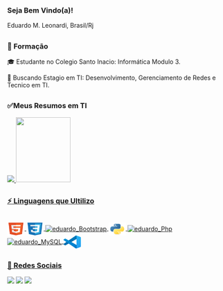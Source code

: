 ### Seja Bem Vindo(a)!

Eduardo M. Leonardi, Brasil/Rj

##

### 🌱 Formação

🎓 Estudante no Colegio Santo Inacio: Informática Modulo 3.

📝 Buscando Estagio em TI: Desenvolvimento, Gerenciamento de Redes e Tecnico em TI.

<!--START_SECTION:badges-->
<!--END_SECTION:badges-->

##

### ✅Meus Resumos em TI

<div>
  <a href="https://github.com/EduardoMouraLeonardi">
  <img height="150em" src="https://github-readme-stats.vercel.app/api?username=EduardoMouraLeonardi&show_icons=true&theme=radical&include_all_commits=true&count_private=true"/>
  <img height="150em" width="50%" aligh="right" style=border_radius="20" src="https://github-readme-stats.vercel.app/api/top-langs/?username=EduardoMouraLeonardi&layout=compact&langs_count=7&theme=radical"/>
</div>

##

### ⚡ Linguagens que Ultilizo
  
<div style="display: inline_block"><br>
  <img align="center" alt="eduardo_HTML" height="30" width="40" src="https://raw.githubusercontent.com/devicons/devicon/master/icons/html5/html5-original.svg">
  <img align="center" alt="eduardo_CSS" height="30" width="40" src="https://raw.githubusercontent.com/devicons/devicon/master/icons/css3/css3-original.svg">
  <img align="center" alt="eduardo_Bootstrap" height="30" width="40" src="https://cdn.jsdelivr.net/gh/devicons/devicon/icons/bootstrap/bootstrap-original-wordmark.svg">
  <img align="center" alt="eduardo_Python" height="30" width="40" src="https://raw.githubusercontent.com/devicons/devicon/master/icons/python/python-original.svg">
  <img align="center" alt="eduardo_Php" height="40" width="50" src="https://cdn.jsdelivr.net/gh/devicons/devicon/icons/php/php-original.svg">
  <img align="center" alt="eduardo_MySQL" height="30" width="40" src="https://cdn.jsdelivr.net/gh/devicons/devicon/icons/mysql/mysql-original.svg">
  <img align="center" alt="eduardo_VsCode" height="30" width="40" src="https://raw.githubusercontent.com/devicons/devicon/master/icons/vscode/vscode-original.svg">
</div>
  
##
  
### 👥 Redes Sociais
<div>
  <a href="https://www.linkedin.com/in/eduardo-moura-leonardi-b4baa2250/"><img src="https://img.shields.io/badge/LinkedIn-0077B5?style=for-the-badge&logo=linkedin&logoColor=white" target="_blank"></a>
  <a href="mailto:eduardo.moura.leonardi@gmail.com"><img src="https://img.shields.io/badge/Gmail-D14836?style=for-the-badge&logo=gmail&logoColor=white" target="_blank"></a>
  <a href="https://www.instagram.com/iam_eduardomoura/"><img src="https://img.shields.io/badge/Instagram-E4405F?style=for-the-badge&logo=instagram&logoColor=white" target="_blank"></a>
</div>
  
